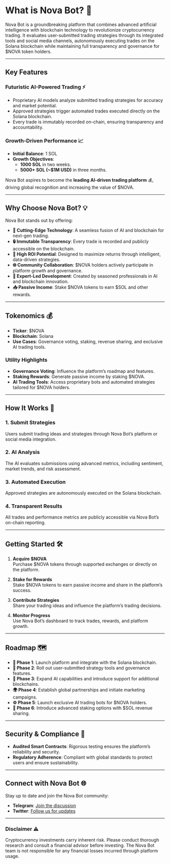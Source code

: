 # **What is Nova Bot?** 🤖  

Nova Bot is a groundbreaking platform that combines advanced artificial intelligence with blockchain technology to revolutionize cryptocurrency trading. It evaluates user-submitted trading strategies through its integrated tools and social media channels, autonomously executing trades on the Solana blockchain while maintaining full transparency and governance for $NOVA token holders.

---

## **Key Features**  

### **Futuristic AI-Powered Trading** ⚡  
- Proprietary AI models analyze submitted trading strategies for accuracy and market potential.  
- Approved strategies trigger automated trades executed directly on the Solana blockchain.  
- Every trade is immutably recorded on-chain, ensuring transparency and accountability.

### **Growth-Driven Performance** 📈  
- **Initial Balance**: 1 SOL  
- **Growth Objectives**:  
  - **1000 SOL** in two weeks.  
  - **5000+ SOL (~$1M USD)** in three months.  

Nova Bot aspires to become the **leading AI-driven trading platform** 💰, driving global recognition and increasing the value of $NOVA.

---

## **Why Choose Nova Bot?** 💡  

Nova Bot stands out by offering:  
- **🚀 Cutting-Edge Technology**: A seamless fusion of AI and blockchain for next-gen trading.  
- **🔒 Immutable Transparency**: Every trade is recorded and publicly accessible on the blockchain.  
- **💸 High ROI Potential**: Designed to maximize returns through intelligent, data-driven strategies.  
- **🌐 Community Collaboration**: $NOVA holders actively participate in platform growth and governance.  
- **🏅 Expert-Led Development**: Created by seasoned professionals in AI and blockchain innovation.  
- **📥 Passive Income**: Stake $NOVA tokens to earn $SOL and other rewards.  

---

## **Tokenomics** 💰  

- **Ticker**: $NOVA  
- **Blockchain**: Solana  
- **Use Cases**: Governance voting, staking, revenue sharing, and exclusive AI trading tools.

### **Utility Highlights**  
- **Governance Voting**: Influence the platform’s roadmap and features.  
- **Staking Rewards**: Generate passive income by staking $NOVA.  
- **AI Trading Tools**: Access proprietary bots and automated strategies tailored for $NOVA holders.

---

## **How It Works** 🎯  

### 1. Submit Strategies  
Users submit trading ideas and strategies through Nova Bot’s platform or social media integration.  

### 2. AI Analysis  
The AI evaluates submissions using advanced metrics, including sentiment, market trends, and risk assessment.  

### 3. Automated Execution  
Approved strategies are autonomously executed on the Solana blockchain.  

### 4. Transparent Results  
All trades and performance metrics are publicly accessible via Nova Bot’s on-chain reporting.

---

## **Getting Started** 🛠  

1. **Acquire $NOVA**  
   Purchase $NOVA tokens through supported exchanges or directly on the platform.  

2. **Stake for Rewards**  
   Stake $NOVA tokens to earn passive income and share in the platform’s success.  

3. **Contribute Strategies**  
   Share your trading ideas and influence the platform’s trading decisions.  

4. **Monitor Progress**  
   Use Nova Bot’s dashboard to track trades, rewards, and platform growth.

---

## **Roadmap** 🗺  

- **🚀 Phase 1**: Launch platform and integrate with the Solana blockchain.  
- **🌟 Phase 2**: Roll out user-submitted strategy tools and governance features.  
- **🤖 Phase 3**: Expand AI capabilities and introduce support for additional blockchains.  
- **🌍 Phase 4**: Establish global partnerships and initiate marketing campaigns.  
- **⚙️ Phase 5**: Launch exclusive AI trading bots for $NOVA holders.  
- **💸 Phase 6**: Introduce advanced staking options with $SOL revenue sharing.

---

## **Security & Compliance** 🔐  

- **Audited Smart Contracts**: Rigorous testing ensures the platform’s reliability and security.  
- **Regulatory Adherence**: Compliant with global standards to protect users and ensure sustainability.

---

## **Connect with Nova Bot** 🌐  

Stay up to date and join the Nova Bot community:  
- **Telegram**: [Join the discussion](https://t.me/NovaBotSolana)  
- **Twitter**: [Follow us for updates](https://twitter.com/NovaBot_SOL)  

---

### **Disclaimer** ⚠️  

Cryptocurrency investments carry inherent risk. Please conduct thorough research and consult a financial advisor before investing. The Nova Bot team is not responsible for any financial losses incurred through platform usage.
